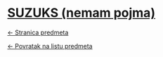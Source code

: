 # [SUZUKS (nemam pojma)](https://www.github.com/studosi-fer/SUZUKS)
[<- Stranica predmeta](.)

[<- Povratak na listu predmeta](https://www.github.com/studosi/FER)